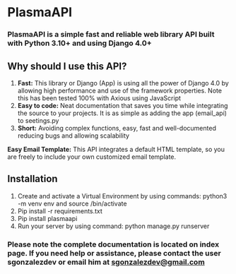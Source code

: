 # PlasmaAPI

### PlasmaAPI is a simple fast and reliable web library API built with Python 3.10+ and using Django 4.0+ 

## Why should I use this API? 

1. **Fast:** This library or Django (App) is using all the power of Django 4.0 by allowing high performance and use of the framework properties. Note this has been tested 100% with Axious using JavaScript   
2. **Easy to code:** Neat documentation that saves you time while integrating the source to your projects. It is as simple as adding the app (email_api) to seetings.py 
3. **Short:** Avoiding complex functions, easy, fast and well-documented reducing bugs and allowing scalability 

**Easy Email Template:** This API integrates a default HTML template, so you are freely to include your own customized email template.   

## Installation

 1. Create and activate a Virtual Environment by using commands: python3 -m venv env and source /bin/activate 
 2. Pip install -r requirements.txt 
 3. Pip install plasmaapi
 4. Run your server by using command: python manage.py runserver 

### Please note the complete documentation is located on index page. If you need help or assistance, please contact the user sgonzalezdev or email him at sgonzalezdev@gmail.com 
